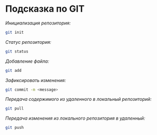 # Подсказка по GIT

*Инициализация репозитория:*
```sh
git init
```
*Статус репозитория:*
```sh
git status
```
*Добавление файла:*
```sh
git add
```
*Зафиксировать изменения:*
```sh
git commit -m <message>
```
*Передача содержимого из удаленного в локальный репозиторий:*
```sh
git pull
```
*Передача изменения из локального репозитория в удаленный:*
```sh
git push
```
